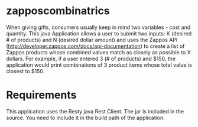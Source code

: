 zapposcombinatrics
==================

When giving gifts, consumers usually keep in mind two variables - cost and quantity. 
This java Application allows a user to submit two inputs: K (desired # of products) and N (desired dollar amount) and uses the 
Zappos API (http://developer.zappos.com/docs/api-documentation) to create a list of Zappos products whose combined values match as closely as possible to X dollars. 
For example, if a user entered 3 (# of products) and $150, the application would print combinations of 3 product items whose total value is closest to $150.

Requirements
============
This application uses the Resty java Rest Client. The jar is included in the source. You need to include it in the build path of the application.
